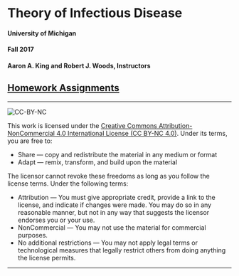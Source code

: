# Theory of Infectious Disease

#### University of Michigan
#### Fall 2017
#### Aaron A. King and Robert J. Woods, Instructors

## [Homework Assignments](https://kingaa.github.io/thid/hw.html)

----------------------------

![CC-BY-NC](https://i.creativecommons.org/l/by-nc/4.0/88x31.png)

This work is licensed under the [Creative Commons Attribution-NonCommercial 4.0 International License (CC BY-NC 4.0)](http://creativecommons.org/licenses/by-nc/4.0/).
Under its terms, you are free to:

- Share — copy and redistribute the material in any medium or format
- Adapt — remix, transform, and build upon the material

The licensor cannot revoke these freedoms as long as you follow the license terms.
Under the following terms:

- Attribution — You must give appropriate credit, provide a link to the license, and indicate if changes were made. You may do so in any reasonable manner, but not in any way that suggests the licensor endorses you or your use.
- NonCommercial — You may not use the material for commercial purposes.
- No additional restrictions — You may not apply legal terms or technological measures that legally restrict others from doing anything the license permits.

----------------------------
